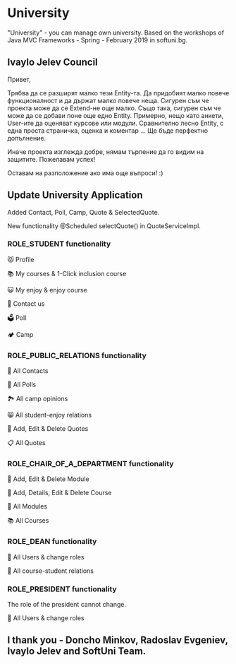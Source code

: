 # University
"University" - you can manage own university.
Based on the workshops of Java MVC Frameworks - Spring - February 2019 in softuni.bg.
## Ivaylo Jelev Council
Привет,

Трябва да се разширят малко тези Entity-та. Да придобият малко повече функционалност и да държат малко повече неща. Сигурен съм че проекта може да се Extend-не още малко. Също така, сигурен съм че може да се добави поне още едно Entity. Примерно, нещо като анкети, User-ите да оценяват курсове или модули. Сравнително лесно Entity, с една проста страничка, оценка и коментар ... Ще бъде перфектно допълнение.

Иначе проекта изглежда добре, нямам търпение да го видим на защитите. Пожелавам успех!

Оставам на разположение ако има още въпроси! :)
## Update University Application
Added Contact, Poll, Camp, Quote & SelectedQuote.

New functionality @Scheduled selectQuote() in QuoteServiceImpl.
### ROLE_STUDENT functionality
😾 Profile

📚 My courses & 1-Click inclusion course

😺 My enjoy & enjoy course

📇 Contact us

🗳️ Poll

🏕️ Camp
### ROLE_PUBLIC_RELATIONS functionality
📢 All Contacts

📰 All Polls

🏞️ All camp opinions

😸 All student-enjoy relations

📝 Add, Edit & Delete Quotes

📋 All Quotes
### ROLE_CHAIR_OF_A_DEPARTMENT functionality
📄 Add, Edit & Delete Module

📘 Add, Details, Edit & Delete Course

📓 All Modules

📚 All Courses
### ROLE_DEAN functionality
🤼 All Users & change roles

🏫 All course-student relations
### ROLE_PRESIDENT functionality
The role of the president cannot change.

🤼 All Users & change roles
## I thank you - Doncho Minkov, Radoslav Evgeniev, Ivaylo Jelev and SoftUni Team.
